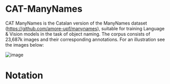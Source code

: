 # CAT-ManyNames

CAT ManyNames is the Catalan version of the ManyNames dataset (https://github.com/amore-upf/manynames), suitable for training Language & Vision models in the task of object naming. The corpus consists of 23,687k images and their corresponding annotations. For an illustration see the images below: 

![image](https://user-images.githubusercontent.com/96442172/175773208-d5be113e-e348-45b8-995a-173ccf9a2341.png)

# Notation
